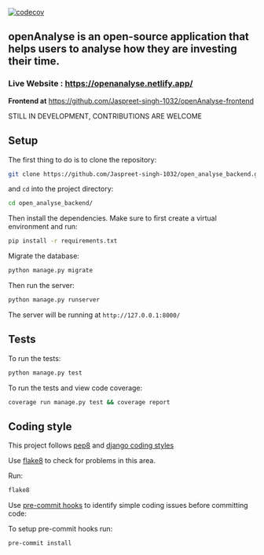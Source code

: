 [![codecov](https://codecov.io/gh/Jaspreet-singh-1032/open_analyse_backend/branch/master/graph/badge.svg?token=3R0VNJD9QP)](https://codecov.io/gh/Jaspreet-singh-1032/open_analyse_backend)

## openAnalyse is an open-source application that helps users to analyse how they are investing their time.

### Live Website : https://openanalyse.netlify.app/

**Frontend at** https://github.com/Jaspreet-singh-1032/openAnalyse-frontend

STILL IN DEVELOPMENT, CONTRIBUTIONS ARE WELCOME

## Setup

The first thing to do is to clone the repository:

```sh
git clone https://github.com/Jaspreet-singh-1032/open_analyse_backend.git
```

and `cd` into the project directory:

```sh
cd open_analyse_backend/
```

Then install the dependencies. Make sure to first create a virtual environment and run:

```sh
pip install -r requirements.txt
```

Migrate the database:

```sh
python manage.py migrate
```

Then run the server:

```sh
python manage.py runserver
```

The server will be running at `http://127.0.0.1:8000/`

## Tests

To run the tests:

```sh
python manage.py test
```

To run the tests and view code coverage:

```sh
coverage run manage.py test && coverage report
```

## Coding style

This project follows [pep8](https://www.python.org/dev/peps/pep-0008/)
and [django coding styles](https://docs.djangoproject.com/en/dev/internals/contributing/writing-code/coding-style/)

Use [flake8](https://pypi.org/project/flake8/) to check for problems in this area.

Run:

```sh
flake8
```

Use [pre-commit hooks](https://pre-commit.com/) to identify simple coding issues before committing code:

To setup pre-commit hooks run:

```sh
pre-commit install
```
